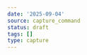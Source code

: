 ```yaml
---
date: '2025-09-04'
source: capture_command
status: draft
tags: []
type: capture
---
```

<!-- Empty capture - add content here -->